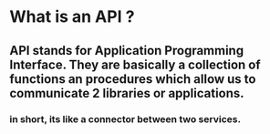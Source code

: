 <h1> What is an API ?</h1>
<h2> API stands for Application Programming Interface. They are basically a collection of functions an procedures which allow us to communicate 2 libraries or applications.</h2>  

<h3> in short, its like a connector between two services.</h3>
